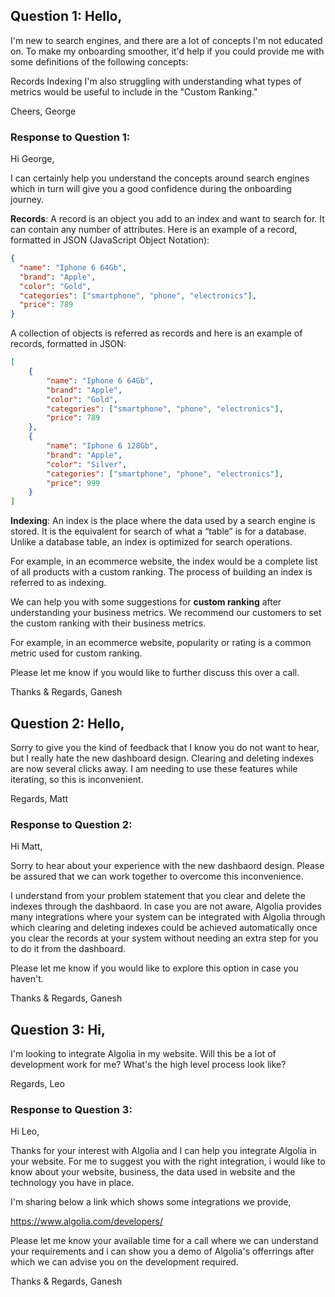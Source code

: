 ## Question 1: Hello,

I'm new to search engines, and there are a lot of concepts I'm not educated on. To make my onboarding smoother, it'd help if you could provide me with some definitions of the following concepts:

Records
Indexing
I'm also struggling with understanding what types of metrics would be useful to include in the "Custom Ranking."

Cheers, George

### Response to Question 1:

Hi George,

I can certainly help you understand the concepts around search engines which in turn will give you a good confidence during the onboarding journey.

**Records**:
A record is an object you add to an index and want to search for. It can contain any number of attributes.
Here is an example of a record, formatted in JSON (JavaScript Object Notation):
```json
{
  "name": "Iphone 6 64Gb",
  "brand": "Apple",
  "color": "Gold",
  "categories": ["smartphone", "phone", "electronics"],
  "price": 789
}
```
A collection of objects is referred as records and here is an example of records, formatted in JSON:
```json
[
    {
        "name": "Iphone 6 64Gb",
        "brand": "Apple",
        "color": "Gold",
        "categories": ["smartphone", "phone", "electronics"],
        "price": 789
    },
    {
        "name": "Iphone 6 128Gb",
        "brand": "Apple",
        "color": "Silver",
        "categories": ["smartphone", "phone", "electronics"],
        "price": 999
    }    
]
```
**Indexing**:
An index is the place where the data used by a search engine is stored.
It is the equivalent for search of what a “table” is for a database. Unlike a database table, an index is optimized for search operations.

For example, in an ecommerce website, the index would be a complete list of all products with a custom ranking.
The process of building an index is referred to as indexing.

We can help you with some suggestions for **custom ranking** after understanding your business metrics. We recommend our customers to set the custom ranking with their business metrics.

For example, in an ecommerce website, popularity or rating is a common metric used for custom ranking.

Please let me know if you would like to further discuss this over a call.

Thanks & Regards,
Ganesh

## Question 2: Hello,

Sorry to give you the kind of feedback that I know you do not want to hear, but I really hate the new dashboard design. Clearing and deleting indexes are now several clicks away. I am needing to use these features while iterating, so this is inconvenient.

Regards, Matt

### Response to Question 2:

Hi Matt,

Sorry to hear about your experience with the new dashbaord design. Please be assured that we can work together to overcome this inconvenience.

I understand from your problem statement that you clear and delete the indexes through the dashbaord. In case you are not aware, Algolia provides many integrations where your system can be integrated with Algolia through which clearing and deleting indexes could be achieved automatically once you clear the records at your system without needing an extra step for you to do it from the dashboard.

Please let me know if you would like to explore this option in case you haven't.

Thanks & Regards,
Ganesh

## Question 3: Hi,

I'm looking to integrate Algolia in my website. Will this be a lot of development work for me? What's the high level process look like?

Regards, Leo

### Response to Question 3:

Hi Leo,

Thanks for your interest with Algolia and I can help you integrate Algolia in your website.
For me to suggest you with the right integration, i would like to know about your website, business, the data used in website and the technology you have in place.

I'm sharing below a link which shows some integrations we provide,

https://www.algolia.com/developers/

Please let me know your available time for a call where we can understand your requirements and i can show you a demo of Algolia's offerrings after which we can advise you on the development required.

Thanks & Regards,
Ganesh

